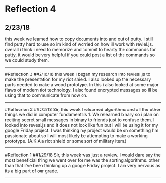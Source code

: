 # Reflection 4
## 2/23/18 
this week we learned how to copy documents into and out of putty.
 i still find putty hard to use so im kind of worried on how ill work
 with reviel.js. overall i think i need to memorize and commit to hearty
 the commands for putty, it would be very helpful if you could post a list
 of the commands so we could study them.

---

#Reflection 3
##2/16/18
this week i began my research into revieal.js to make the presentation
 for my riot shield. I also looked up the necessary parts needed to make a
 wood prototype. In this i also looked at some major flaws of modern riot
 technology. I also found encrypted messages so ill be using that to
 communicate from now on.

---

#Reflecrion 2
##2/2/18
Sir, this week I relearned algorithms and all the other things we did in
 computer fundamentals 1. We relearned binary so i plan on reciting secret
 small messages in binary to friends just to confuse them. I looked into
 reveal.js and it does not look like fun but i will be using it for my google
 Friday project. I was thinking my project would be on something
 I'm passionate about so I will most likely be attempting to make a working
 prototype. (A.K.A a riot shield or some sort of military item.)

---

#Reflection 1
##1/29/18
Sir, this week was just a review. I would dare say the most beneficial thing
 we went over for me was the sorting algorithms. other than that I've been
 thinking up a google Friday project. I am very nervous as its a big part of
 our grade.

---
